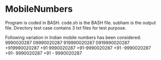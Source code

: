 # MobileNumbers
Program is coded in BASH. 
code.sh is the BASH file.
subham is the output file.
Directory test case contains 3 txt files for test purpose.

Following variation in Indian mobile numbers has been considered:
9990020287 
09990020287
919990020287
0919990020287
+919990020287
+91 9990020287
+91-9990020287
+91 -9990020287
+91- 9990020287
+91 - 9990020287
